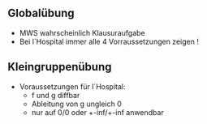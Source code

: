 ## Globalübung
- MWS wahrscheinlich Klausuraufgabe 
- Bei l´Hospital immer alle 4 Vorraussetzungen zeigen !
## Kleingruppenübung
- Voraussetzungen für l´Hospital:
	- f und g diffbar
	- Ableitung von g ungleich 0
	- nur auf 0/0 oder +-inf/+-inf anwendbar